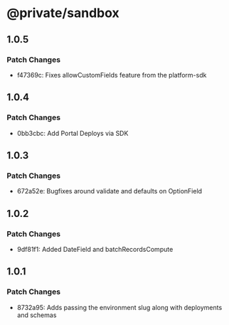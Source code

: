# @private/sandbox

## 1.0.5

### Patch Changes

- f47369c: Fixes allowCustomFields feature from the platform-sdk

## 1.0.4

### Patch Changes

- 0bb3cbc: Add Portal Deploys via SDK

## 1.0.3

### Patch Changes

- 672a52e: Bugfixes around validate and defaults on OptionField

## 1.0.2

### Patch Changes

- 9df81f1: Added DateField and batchRecordsCompute

## 1.0.1

### Patch Changes

- 8732a95: Adds passing the environment slug along with deployments and schemas
